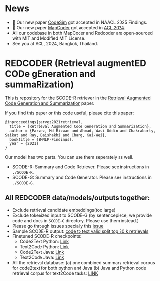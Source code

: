 
# News
- 🎉 Our new paper [CodeSim](https://github.com/kagnlp/CodeGenerator) got accepted in NAACL 2025 Findings.
- 🎉 Our new paper [MapCoder](https://raw.githubusercontent.com/Md-Ashraful-Pramanik/MapCoder/) got accepted in [ACL 2024](https://2024.aclweb.org/).
- All our codebase in both MapCoder and Redcoder are open-sourced with MIT and Modified MIT License.
- See you at ACL, 2024, Bangkok, Thailand. 

# REDCODER (Retrieval augmentED CODe gEneration and summaRization)

This is repository for the SCODE-R retriever in the [Retrieval Augmented Code Generation and Summarization](https://arxiv.org/abs/2108.11601) paper.

If you find this paper or this code useful, please cite this paper:
```
@inproceedings{parvez2021retrieval,
  title = {Retrieval Augmented Code Generation and Summarization},
  author = {Parvez, Md Rizwan and Ahmad, Wasi Uddin and Chakraborty, Saikat and Ray, Baishakhi and Chang, Kai-Wei},
  booktitle = {EMNLP-Findings},
  year = {2021}
}
```

Our model has two parts. You can use them seperately as well.
- SCODE-R: Summary and Code Retriever. Please see instructions in ```./SCODE-R```.
- SCODE-G: Summary and Code Generator. Please see instructions in ```./SCODE-G```.


## All REDCODER data/models/outputs together:
- Exclude retrieval candidate embeddings(too large)
- Exclude tokenized input to SCODE-G (by sentencepiece, we provide code and docs in ```SCODE-G``` directory. Please use them instead.)
- Please go through issues specially this [issue](https://github.com/rizwan09/REDCODER/issues/1)
- Sample SCODE-R output: [code to text valid split top 30 k retrievals](https://drive.google.com/file/d/1ktOoJc0uRG7TqfYDI0OZlsLpMnRjEmLl/view?usp=sharing)
- Finetuned SCODE-R checkpoints:
  - Code2Text Python: [Link](https://drive.google.com/file/d/13-5wAHvNQwPifiODnpFYUFJpK-8NHtWt/view?usp=sharing)
  - Text2Code Python: [Link](https://drive.google.com/file/d/1-YWPicpjynkC2sa8Mo02MhFiSvkV3ThJ/view?usp=sharing)
  - Code2Text Java: [Link](https://drive.google.com/file/d/14nAonUhEKrE7Aufg6u2eNpchaiutNxIn/view?usp=sharing)
  - Text2Code Java: [Link](https://drive.google.com/file/d/1pvolKC7o8iyGKLDCy37HXt4yH9lqTjpr/view?usp=sharing)
- All the retrieval database: (a) one combined summary retrieval corpus for code2text for both python and Java (b) Java and Python code retrieval corpus for text2Code tasks: [LINK](https://drive.google.com/drive/folders/1njGXJuPsq5Eod9Ff5zAutRULk_G0TzQr?usp=sharing)
